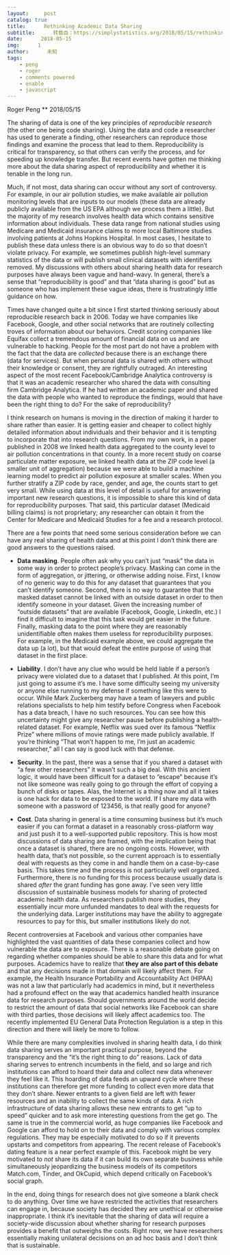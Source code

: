 ```yaml
---
layout:     post
catalog: true
title:      Rethinking Academic Data Sharing
subtitle:      转载自：https://simplystatistics.org/2018/05/15/rethinking-academic-data-sharing/
date:      2018-05-15
img:      1
author:      未知
tags:
    - peng
    - roger
    - comments powered
    - enable
    - javascript
---
```



Roger Peng
**
2018/05/15


The sharing of data is one of the key principles of *reproducible research* (the other one being code sharing). Using the data and code a researcher has used to generate a finding, other researchers can reproduce those findings and examine the process that lead to them. Reproducibility is critical for transparency, so that others can verify the process, and for speeding up knowledge transfer. But recent events have gotten me thinking more about the data sharing aspect of reproducibility and whether it is tenable in the long run.

Much, if not most, data sharing can occur without any sort of controversy. For example, in our air pollution studies, we make available air pollution monitoring levels that are inputs to our models (these data are already publicly available from the US EPA although we process them a little). But the majority of my research involves health data which contains sensitive information about individuals. These data range from national studies using Medicare and Medicaid insurance claims to more local Baltimore studies involving patients at Johns Hopkins Hospital. In most cases, I hesitate to publish these data unless there is an obvious way to do so that doesn’t violate privacy. For example, we sometimes publish high-level summary statistics of the data or will publish small clinical datasets with identifiers removed. My discussions with others about sharing health data for research purposes have always been vague and hand-wavy. In general, there’s a sense that “reproducibility is good” and that “data sharing is good” but as someone who has implement these vague ideas, there is frustratingly little guidance on how.

Times have changed quite a bit since I first started thinking seriously about reproducible research back in 2006. Today we have companies like Facebook, Google, and other social networks that are routinely collecting troves of information about our behaviors. Credit scoring companies like Equifax collect a tremendous amount of financial data on us and are vulnerable to hacking. People for the most part do not have a problem with the fact that the data are *collected* because there is an exchange there (data for services). But when personal data is shared with others without their knowledge or consent, they are rightfully outraged. An interesting aspect of the most recent Facebook/Cambridge Analytica controversy is that it was an academic researcher who shared the data with consulting firm Cambridge Analytica. If he had written an academic paper and shared the data with people who wanted to reproduce the findings, would that have been the right thing to do? For the sake of reproducibility?

I think research on humans is moving in the direction of making it harder to share rather than easier. It is getting easier and cheaper to collect highly detailed information about individuals and their behavior and it is tempting to incorporate that into research questions. From my own work, in a paper published in 2008 we linked health data aggregated to the county level to air pollution concentrations in that county. In a more recent study on coarse particulate matter exposure, we linked health data at the ZIP code level (a smaller unit of aggregation) because we were able to build a machine learning model to predict air pollution exposure at smaller scales. When you further stratify a ZIP code by race, gender, and age, the counts start to get very small. While using data at this level of detail is useful for answering important new research questions, it is impossible to share this kind of data for reproducibility purposes. That said, this particular dataset (Medicaid billing claims) is not proprietary; any researcher can obtain it from the Center for Medicare and Medicaid Studies for a fee and a research protocol.

There are a few points that need some serious consideration before we can have any real sharing of health data and at this point I don’t think there are good answers to the questions raised.

- **Data masking**. People often ask why you can’t just “mask” the data in some way in order to protect people’s privacy. Masking can come in the form of aggregation, or jittering, or otherwise adding noise. First, I know of no generic way to do this for any dataset that guarantees that you can’t identify someone. Second, there is no way to guarantee that the masked dataset cannot be linked with an outside dataset in order to then identify someone in your dataset. Given the increasing number of “outside datasets” that are available (Facebook, Google, LinkedIn, etc.) I find it difficult to imagine that this task would get easier in the future. Finally, masking data to the point where they are reasonably unidentifiable often makes them useless for reproducibility purposes. For example, in the Medicaid example above, we could aggregate the data up (a lot), but that would defeat the entire purpose of using that dataset in the first place.

- **Liability**. I don’t have any clue who would be held liable if a person’s privacy were violated due to a dataset that I published. At this point, I’m just going to assume it’s me. I have some difficulty seeing my university or anyone else running to my defense if something like this were to occur. While Mark Zuckerberg may have a team of lawyers and public relations specialists to help him testify before Congress when Facebook has a data breach, I have no such resources. You can see how this uncertainty might give any researcher pause before publishing a health-related dataset. For example, Netflix was sued over its famous “Netflix Prize” where millions of movie ratings were made publicly available. If you’re thinking “That won’t happen to me, I’m just an academic researcher,” all I can say is good luck with that defense.

- **Security**. In the past, there was a sense that if you shared a dataset with “a few other researchers” it wasn’t such a big deal. With this ancient logic, it would have been difficult for a dataset to “escape” because it’s not like someone was really going to go through the effort of copying a bunch of disks or tapes. Alas, the Internet is a thing now and all it takes is one hack for data to be exposed to the world. If I share my data with someone with a password of 123456, is that really good for anyone?

- **Cost**. Data sharing in general is a time consuming business but it’s much easier if you can format a dataset in a reasonably cross-platform way and just push it to a well-supported public repository. This is how most discussions of data sharing are framed, with the implication being that once a dataset is shared, there are no ongoing costs. However, with health data, that’s not possible, so the current approach is to essentially deal with requests as they come in and handle them on a case-by-case basis. This takes time and the process is not particularly well organized. Furthermore, there is no funding for this process because usually data is shared *after* the grant funding has gone away. I’ve seen very little discussion of sustainable business models for sharing of protected academic health data. As researchers publish more studies, they essentially incur more unfunded mandates to deal with the requests for the underlying data. Larger institutions may have the ability to aggregate resources to pay for this, but smaller institutions likely do not.


Recent controversies at Facebook and various other companies have highlighted the vast quantities of data these companies collect and how vulnerable the data are to exposure. There is a reasonable debate going on regarding whether companies should be able to share this data and for what purposes. Academics have to realize that **they are also part of this debate** and that any decisions made in that domain will likely affect them. For example, the Health Insurance Portability and Accountability Act (HIPAA) was not a law that particularly had academics in mind, but it nevertheless had a profound effect on the way that academics handled health insurance data for research purposes. Should governments around the world decide to restrict the amount of data that social networks like Facebook can share with third parties, those decisions will likely affect academics too. The recently implemented EU General Data Protection Regulation is a step in this direction and there will likely be more to follow.

While there are many complexities involved in sharing health data, I do think data sharing serves an important practical purpose, beyond the transparency and the “it’s the right thing to do” reasons. Lack of data sharing serves to entrench incumbents in the field, and so large and rich institutions can afford to hoard their data and collect new data whenever they feel like it. This hoarding of data feeds an upward cycle where these institutions can therefore get more funding to collect even more data that they don’t share. Newer entrants to a given field are left with fewer resources and an inability to collect the same kinds of data. A rich infrastructure of data sharing allows these new entrants to get “up to speed” quicker and to ask more interesting questions from the get go. The same is true in the commercial world, as huge companies like Facebook and Google can afford to hold on to their data and comply with various complex regulations. They may be especially motivated to do so if it prevents upstarts and competitors from appearing. The recent release of Facebook’s dating feature is a near perfect example of this. Facebook might be very motivated to *not* share its data if it can build its own separate business while simultaneously jeopardizing the business models of its competitors Match.com, Tinder, and OkCupid, which depend critically on Facebook’s social graph.

In the end, doing things for research does not give someone a blank check to do anything. Over time we have restricted the activities that researchers can engage in, because society has decided they are unethical or otherwise inappropriate. I think it’s inevitable that the sharing of data will require a society-wide discussion about whether sharing for research purposes provides a benefit that outweighs the costs. Right now, we have researchers essentially making unilateral decisions on an ad hoc basis and I don’t think that is sustainable.
